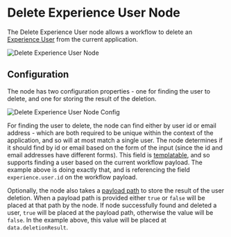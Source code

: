 # Delete Experience User Node

The Delete Experience User node allows a workflow to delete an [Experience User](/experiences/users/) from the current application.

![Delete Experience User Node](/images/workflows/experience/delete-experience-user-node.png "Delete Experience User Node")

## Configuration

The node has two configuration properties - one for finding the user to delete, and one for storing the result of the deletion.

![Delete Experience User Node Config](/images/workflows/experience/delete-experience-user-node-config.png "Delete Experience User Node Config")

For finding the user to delete, the node can find either by user id or email address - which are both required to be unique within the context of the application, and so will at most match a single user. The node determines if it should find by id or email based on the form of the input (since the id and email addresses have different forms). This field is [templatable](/workflows/accessing-payload-data/#string-templates), and so supports finding a user based on the current workflow payload. The example above is doing exactly that, and is referencing the field `experience.user.id` on the workflow payload.

Optionally, the node also takes a [payload path](/workflows/accessing-payload-data/#payload-paths) to store the result of the user deletion. When a payload path is provided either `true` or `false` will be placed at that path by the node. If node successfully found and deleted a user, `true` will be placed at the payload path, otherwise the value will be `false`. In the example above, this value will be placed at `data.deletionResult`.
